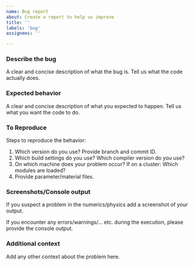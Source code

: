 ```yaml
---
name: Bug report
about: Create a report to help us improve
title: ''
labels: 'bug'
assignees: ''

---
```


<!-- markdownlint-disable MD041 -->

### Describe the bug

A clear and concise description of what the bug is.
Tell us what the code actually does.

### Expected behavior

A clear and concise description of what you expected to happen.
Tell us what you want the code to do.

### To Reproduce

Steps to reproduce the behavior:

1. Which version do you use? Provide branch and commit ID.
2. Which build settings do you use? Which compiler version do you use?
3. On which machine does your problem occur? If on a cluster: Which modules are loaded?
4. Provide parameter/material files.

### Screenshots/Console output

If you suspect a problem in the numerics/physics add a screenshot of your output.

If you encounter any errors/warnings/... etc. during the execution,
please provide the console output.

### Additional context

Add any other context about the problem here.
